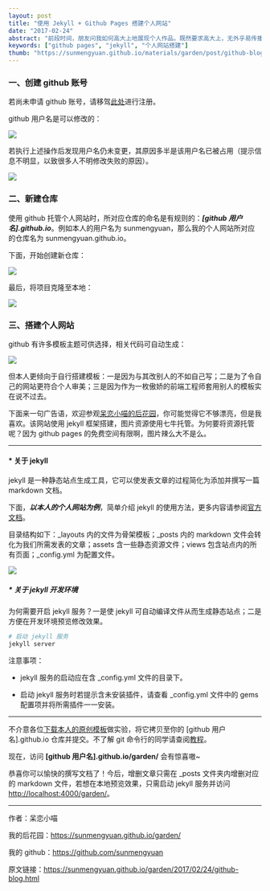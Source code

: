 ```yaml
---
layout: post
title: "使用 Jekyll + Github Pages 搭建个人网站"
date: "2017-02-24"
abstract: "前段时间，朋友问我如何高大上地展现个人作品。既然要求高大上，无外乎易传播、体验好、摒除纸媒，那就以线上的方式将自己的作品丢给面试官呗（朋友在求职）。我向她推荐了 github pages，一来无需购买服务器及域名，二则因为按照她的需求一个静态站点足矣。本文算是为朋友量身打造，比较适合小白食用，介绍了如何使用静态站点生成工具 jekyll 及 github 服务器搭建个人网站。大神请飘过但不反对批评指正，万分感谢。"
keywords: ["github pages", "jekyll", "个人网站搭建"]
thumb: "https://sunmengyuan.github.io/materials/garden/post/github-blog/thumb.jpg"
---
```


### 一、创建 github 账号

若尚未申请 github 账号，请移驾[此处](https://github.com/)进行注册。

github 用户名是可以修改的：

![](https://sunmengyuan.github.io/materials/garden/post/github-blog/change-username.png)

若执行上述操作后发现用户名仍未变更，其原因多半是该用户名已被占用（提示信息不明显，以致很多人不明修改失败的原因）。

![](https://sunmengyuan.github.io/materials/garden/post/github-blog/change-username-alert.png)

### 二、新建仓库

使用 github 托管个人网站时，所对应仓库的命名是有规则的：___[github 用户名].github.io___。例如本人的用户名为 sunmengyuan，那么我的个人网站所对应的仓库名为 sunmengyuan.github.io。

下面，开始创建新仓库：

![](https://sunmengyuan.github.io/materials/garden/post/github-blog/create-repository.png)

最后，将项目克隆至本地：

![](https://sunmengyuan.github.io/materials/garden/post/github-blog/clone-repository.png)

### 三、搭建个人网站

github 有许多模板主题可供选择，相关代码可自动生成：

![](https://sunmengyuan.github.io/materials/garden/post/github-blog/select-theme.png)

但本人更倾向于自行搭建模板：一是因为与其改别人的不如自己写；二是为了令自己的网站更符合个人审美；三是因为作为一枚傲娇的前端工程师套用别人的模板实在说不过去。

下面来一句广告语，欢迎参观[呆恋小喵的后花园](https://sunmengyuan.github.io)，你可能觉得它不够漂亮，但是我喜欢。该网站使用 jekyll 框架搭建，图片资源使用七牛托管。为何要将资源托管呢？因为 github pages 的免费空间有限啊，图片辣么大不是么。

*****

#### * 关于 jekyll

jekyll 是一种静态站点生成工具，它可以使发表文章的过程简化为添加并撰写一篇 markdown 文档。

下面，___以本人的个人网站为例___，简单介绍 jekyll 的使用方法，更多内容请参阅[官方文档](http://jekyll.com.cn/)。

目录结构如下：_layouts 内的文件为骨架模板；_posts 内的 markdown 文件会转化为我们所需发表的文章；assets 含一些静态资源文件；views 包含站点内的所有页面；_config.yml 为配置文件。

![](https://sunmengyuan.github.io/materials/garden/post/github-blog/jekyll-catalog.png)

##### * 关于 jekyll 开发环境

为何需要开启 jekyll 服务？一是使 jekyll 可自动编译文件从而生成静态站点；二是方便在开发环境预览修改效果。

```bash
# 启动 jekyll 服务
jekyll server
```

注意事项：

+ jekyll 服务的启动应在含 _config.yml 文件的目录下。

+ 启动 jekyll 服务时若提示含未安装插件，请查看 _config.yml 文件中的 gems 配置项并将所需插件一一安装。

*****

不介意各位[下载本人的原创模板](https://github.com/sunmengyuan/sunmengyuan.github.io/tree/master/website)做实验，将它拷贝至你的 [github 用户名].github.io 仓库并提交。不了解 git 命令行的同学请查阅[教程](http://www.liaoxuefeng.com/wiki/0013739516305929606dd18361248578c67b8067c8c017b000)。

现在，访问 __[github 用户名].github.io/garden/__ 会有惊喜嗷~

恭喜你可以愉快的撰写文档了！今后，增删文章只需在 _posts 文件夹内增删对应的 markdown 文件，若想在本地预览效果，只需启动 jekyll 服务并访问 <http://localhost:4000/garden/>。

*****

作者：呆恋小喵

我的后花园：<https://sunmengyuan.github.io/garden/>

我的 github：<https://github.com/sunmengyuan>

原文链接：<https://sunmengyuan.github.io/garden/2017/02/24/github-blog.html>
